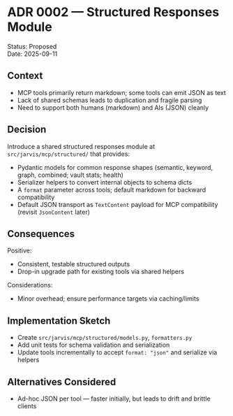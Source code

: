 # ADR 0002 — Structured Responses Module

Status: Proposed  
Date: 2025-09-11

## Context

- MCP tools primarily return markdown; some tools can emit JSON as text
- Lack of shared schemas leads to duplication and fragile parsing
- Need to support both humans (markdown) and AIs (JSON) cleanly

## Decision

Introduce a shared structured responses module at `src/jarvis/mcp/structured/` that provides:
- Pydantic models for common response shapes (semantic, keyword, graph, combined; vault stats; health)
- Serializer helpers to convert internal objects to schema dicts
- A `format` parameter across tools; default markdown for backward compatibility
- Default JSON transport as `TextContent` payload for MCP compatibility (revisit `JsonContent` later)

## Consequences

Positive:
- Consistent, testable structured outputs
- Drop-in upgrade path for existing tools via shared helpers

Considerations:
- Minor overhead; ensure performance targets via caching/limits

## Implementation Sketch

- Create `src/jarvis/mcp/structured/models.py`, `formatters.py`
- Add unit tests for schema validation and serialization
- Update tools incrementally to accept `format: "json"` and serialize via helpers

## Alternatives Considered

- Ad-hoc JSON per tool — faster initially, but leads to drift and brittle clients

